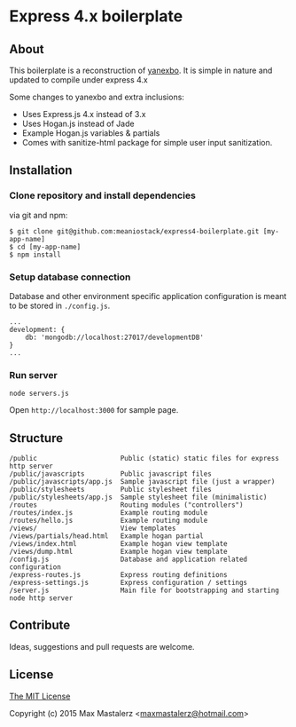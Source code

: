 # Express 4.x boilerplate

## About

This boilerplate is a reconstruction of [yanexbo](https://github.com/atufkas/yanexbo). It is simple in nature and updated to compile under express 4.x

Some changes to yanexbo and extra inclusions:

* Uses Express.js 4.x instead of 3.x
* Uses Hogan.js instead of Jade
* Example Hogan.js variables & partials
* Comes with sanitize-html package for simple user input sanitization.

## Installation

### Clone repository and install dependencies

via git and npm:

```
$ git clone git@github.com:meaniostack/express4-boilerplate.git [my-app-name]
$ cd [my-app-name]
$ npm install
```

### Setup database connection

Database and other environment specific application configuration is meant to be stored in `./config.js`.

```
...
development: {
    db: 'mongodb://localhost:27017/developmentDB'
}
...
```

### Run server

```
node servers.js
```

Open `http://localhost:3000` for sample page.

## Structure

```
/public                     Public (static) static files for express http server
/public/javascripts         Public javascript files
/public/javascripts/app.js  Sample javascript file (just a wrapper)
/public/stylesheets         Public stylesheet files
/public/stylesheets/app.js  Sample stylesheet file (minimalistic)
/routes                     Routing modules ("controllers")
/routes/index.js            Example routing module
/routes/hello.js            Example routing module
/views/                     View templates
/views/partials/head.html   Example hogan partial
/views/index.html           Example hogan view template
/views/dump.html            Example hogan view template
/config.js                  Database and application related configuration
/express-routes.js          Express routing definitions
/express-settings.js        Express configuration / settings
/server.js                  Main file for bootstrapping and starting node http server
```

## Contribute

Ideas, suggestions and pull requests are welcome.

## License

[The MIT License](http://opensource.org/licenses/MIT)

Copyright (c) 2015 Max Mastalerz &lt;maxmastalerz@hotmail.com&gt;